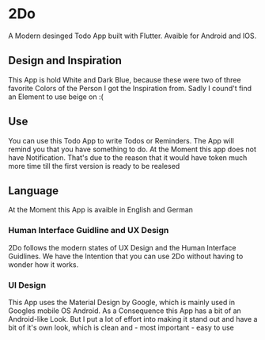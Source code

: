 # 2Do

A Modern desinged Todo App built with Flutter.
Avaible for Android and IOS.

## Design and Inspiration

This App is hold White and Dark Blue, because these were two of 
three favorite Colors of the Person I got the Inspiration from.
Sadly I cound't find an Element to use beige on :(

## Use

You can use this Todo App to write Todos or Reminders.
The App will remind you that you have something to do.
At the Moment this app does not have Notification. That's due to
the reason that it would have token much more time till the first version
is ready to be realesed

## Language

At the Moment this App is avaible in English and German

### Human Interface Guidline and UX Design

2Do follows the modern states of UX Design and the Human Interface Guidlines.
We have the Intention that you can use 2Do without having to wonder how it works.


### UI Design
This App uses the Material Design by Google, which is mainly used in
Googles mobile OS Android. 
As a Consequence this App has a bit of an Android-like Look.
But I put a lot of effort into making it stand out and have a bit of it's own look, which is clean and - most important - easy to use